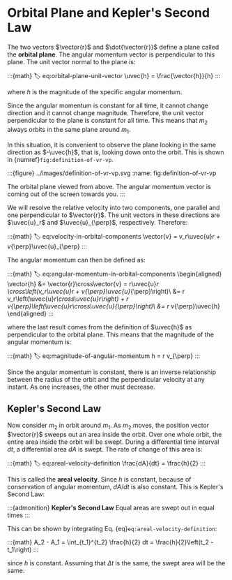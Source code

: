 # Orbital Plane and Kepler's Second Law

The two vectors $\vector{r}$ and $\dot{\vector{r}}$ define a plane called the **orbital plane**. The angular momentum vector is perpendicular to this plane. The unit vector normal to the plane is:

:::{math}
:label: eq:orbital-plane-unit-vector
\uvec{h} = \frac{\vector{h}}{h}
:::

where $h$ is the magnitude of the specific angular momentum.

Since the angular momentum is constant for all time, it cannot change direction and it cannot change magnitude. Therefore, the unit vector perpendicular to the plane is constant for all time. This means that $m_2$ always orbits in the same plane around $m_1$.

In this situation, it is convenient to observe the plane looking in the same direction as $-\uvec{h}$, that is, looking down onto the orbit. This is shown in {numref}`fig:definition-of-vr-vp`.

:::{figure} ../images/definition-of-vr-vp.svg
:name: fig:definition-of-vr-vp

The orbital plane viewed from above. The angular momentum vector is coming out of the screen towards you.
:::

We will resolve the relative velocity into two components, one parallel and one perpendicular to $\vector{r}$. The unit vectors in these directions are $\uvec{u}_r$ and $\uvec{u}_{\perp}$, respectively. Therefore:

:::{math}
:label: eq:velocity-in-orbital-components
\vector{v} = v_r\uvec{u}_r + v_{\perp}\uvec{u}_{\perp}
:::

The angular momentum can then be defined as:

:::{math}
:label: eq:angular-momentum-in-orbital-components
\begin{aligned}
  \vector{h} &= \vector{r}\cross\vector{v} = r\uvec{u}_r \cross\left(v_r\uvec{u}_r + v_{\perp}\uvec{u}_{\perp}\right)\\ 
             &= r v_r\left(\uvec{u}_r\cross\uvec{u}_r\right) + r v_{\perp}\left(\uvec{u}_r\cross\uvec{u}_{\perp}\right)\\
             &= r v_{\perp}\uvec{h}
\end{aligned}
:::

where the last result comes from the definition of $\uvec{h}$ as perpendicular to the orbital plane. This means that the magnitude of the angular momentum is:

:::{math}
:label: eq:magnitude-of-angular-momentum
h = r v_{\perp}
:::

Since the angular momentum is constant, there is an inverse relationship between the radius of the orbit and the perpendicular velocity at any instant. As one increases, the other must decrease.

## Kepler's Second Law

Now consider $m_2$ in orbit around $m_1$. As $m_2$ moves, the position vector $\vector{r}$ sweeps out an area inside the orbit. Over one whole orbit, the entire area inside the orbit will be swept. During a differential time interval $dt$, a differential area $dA$ is swept. The rate of change of this area is:

:::{math}
:label: eq:areal-velocity-definition
\frac{dA}{dt} = \frac{h}{2}
:::

This is called the **areal velocity**. Since $h$ is constant, because of conservation of angular momentum, $dA/dt$ is also constant. This is Kepler's Second Law:

:::{admonition} **Kepler's Second Law**
Equal areas are swept out in equal times
:::

This can be shown by integrating Eq. {eq}`eq:areal-velocity-definition`:

:::{math}
A_2 - A_1 = \int_{t_1}^{t_2} \frac{h}{2} dt = \frac{h}{2}\left(t_2 - t_1\right)
:::

since $h$ is constant. Assuming that $\Delta t$ is the same, the swept area will be the same.
